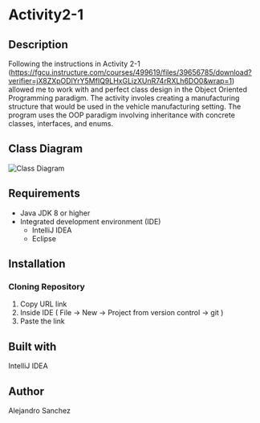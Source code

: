 # Activity2-1
## Description
Following the instructions in Activity 2-1 (https://fgcu.instructure.com/courses/499619/files/39656785/download?verifier=jX8ZXpODlYrY5MfIQ9LHxGLizXUnR74rRXLh6DO0&wrap=1)
allowed me to work with and perfect class design in the Object Oriented Programming paradigm. The activity involes creating a manufacturing structure that would be used in the vehicle manufacturing setting. The program uses the OOP paradigm involving inheritance with concrete classes, interfaces, and enums.
## Class Diagram
![Class Diagram](https://i.imgur.com/qF9f6VQ.png)
## Requirements
* Java JDK 8 or higher
* Integrated development environment (IDE)
  * IntelliJ IDEA 
  * Eclipse
## Installation
 ### Cloning Repository 
  1. Copy URL link
  2. Inside IDE ( File -> New -> Project from version control -> git )
  3. Paste the link 
## Built with
IntelliJ IDEA
## Author
Alejandro Sanchez
